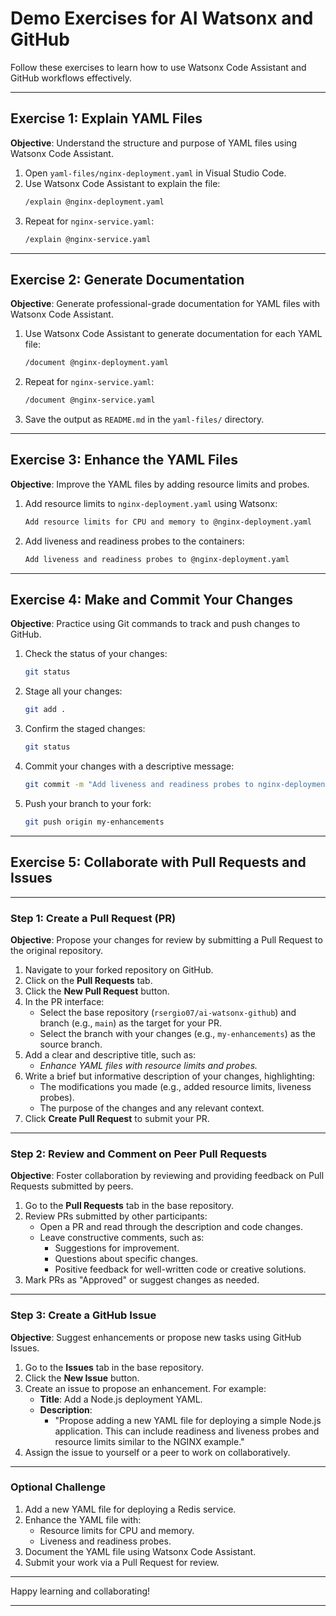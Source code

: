 # Demo Exercises for AI Watsonx and GitHub

Follow these exercises to learn how to use Watsonx Code Assistant and GitHub workflows effectively.

---

## Exercise 1: Explain YAML Files
**Objective**: Understand the structure and purpose of YAML files using Watsonx Code Assistant.

1. Open `yaml-files/nginx-deployment.yaml` in Visual Studio Code.
2. Use Watsonx Code Assistant to explain the file:
   ```bash
   /explain @nginx-deployment.yaml
   ```
3. Repeat for `nginx-service.yaml`:
   ```bash
   /explain @nginx-service.yaml
   ```

---

## Exercise 2: Generate Documentation
**Objective**: Generate professional-grade documentation for YAML files with Watsonx Code Assistant.

1. Use Watsonx Code Assistant to generate documentation for each YAML file:
   ```bash
   /document @nginx-deployment.yaml
   ```
2. Repeat for `nginx-service.yaml`:
   ```bash
   /document @nginx-service.yaml
   ```
3. Save the output as `README.md` in the `yaml-files/` directory.

---

## Exercise 3: Enhance the YAML Files
**Objective**: Improve the YAML files by adding resource limits and probes.

1. Add resource limits to `nginx-deployment.yaml` using Watsonx:
   ```bash
   Add resource limits for CPU and memory to @nginx-deployment.yaml
   ```
2. Add liveness and readiness probes to the containers:
   ```bash
   Add liveness and readiness probes to @nginx-deployment.yaml
   ```

---

## Exercise 4: Make and Commit Your Changes
**Objective**: Practice using Git commands to track and push changes to GitHub.

1. Check the status of your changes:
   ```bash
   git status
   ```
2. Stage all your changes:
   ```bash
   git add .
   ```
3. Confirm the staged changes:
   ```bash
   git status
   ```
4. Commit your changes with a descriptive message:
   ```bash
   git commit -m "Add liveness and readiness probes to nginx-deployment.yaml"
   ```
5. Push your branch to your fork:
   ```bash
   git push origin my-enhancements
   ```

---

## Exercise 5: Collaborate with Pull Requests and Issues

---

### **Step 1: Create a Pull Request (PR)**
**Objective**: Propose your changes for review by submitting a Pull Request to the original repository.

1. Navigate to your forked repository on GitHub.
2. Click on the **Pull Requests** tab.
3. Click the **New Pull Request** button.
4. In the PR interface:
   - Select the base repository (`rsergio07/ai-watsonx-github`) and branch (e.g., `main`) as the target for your PR.
   - Select the branch with your changes (e.g., `my-enhancements`) as the source branch.
5. Add a clear and descriptive title, such as:
   - *Enhance YAML files with resource limits and probes.*
6. Write a brief but informative description of your changes, highlighting:
   - The modifications you made (e.g., added resource limits, liveness probes).
   - The purpose of the changes and any relevant context.
7. Click **Create Pull Request** to submit your PR.

---

### **Step 2: Review and Comment on Peer Pull Requests**
**Objective**: Foster collaboration by reviewing and providing feedback on Pull Requests submitted by peers.

1. Go to the **Pull Requests** tab in the base repository.
2. Review PRs submitted by other participants:
   - Open a PR and read through the description and code changes.
   - Leave constructive comments, such as:
     - Suggestions for improvement.
     - Questions about specific changes.
     - Positive feedback for well-written code or creative solutions.
3. Mark PRs as "Approved" or suggest changes as needed.

---

### **Step 3: Create a GitHub Issue**
**Objective**: Suggest enhancements or propose new tasks using GitHub Issues.

1. Go to the **Issues** tab in the base repository.
2. Click the **New Issue** button.
3. Create an issue to propose an enhancement. For example:
   - **Title**: Add a Node.js deployment YAML.
   - **Description**:
     - "Propose adding a new YAML file for deploying a simple Node.js application. This can include readiness and liveness probes and resource limits similar to the NGINX example."
4. Assign the issue to yourself or a peer to work on collaboratively.

---

### **Optional Challenge**
1. Add a new YAML file for deploying a Redis service.
2. Enhance the YAML file with:
   - Resource limits for CPU and memory.
   - Liveness and readiness probes.
3. Document the YAML file using Watsonx Code Assistant.
4. Submit your work via a Pull Request for review.

---

Happy learning and collaborating!

---
